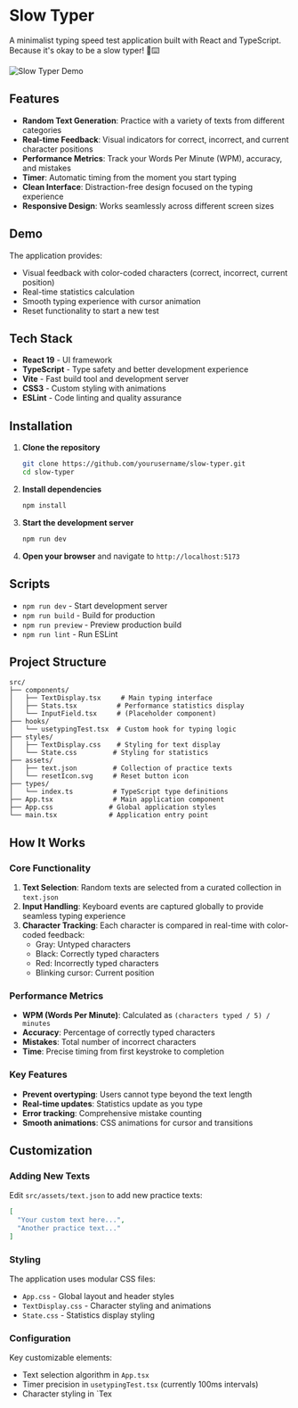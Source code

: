 # Slow Typer

A minimalist typing speed test application built with React and TypeScript. Because it's okay to be a slow typer! 🐌⌨️

![Slow Typer Demo](public/animation.svg)

## Features

- **Random Text Generation**: Practice with a variety of texts from different categories
- **Real-time Feedback**: Visual indicators for correct, incorrect, and current character positions
- **Performance Metrics**: Track your Words Per Minute (WPM), accuracy, and mistakes
- **Timer**: Automatic timing from the moment you start typing
- **Clean Interface**: Distraction-free design focused on the typing experience
- **Responsive Design**: Works seamlessly across different screen sizes

## Demo

The application provides:
- Visual feedback with color-coded characters (correct, incorrect, current position)
- Real-time statistics calculation
- Smooth typing experience with cursor animation
- Reset functionality to start a new test

## Tech Stack

- **React 19** - UI framework
- **TypeScript** - Type safety and better development experience
- **Vite** - Fast build tool and development server
- **CSS3** - Custom styling with animations
- **ESLint** - Code linting and quality assurance

## Installation

1. **Clone the repository**
   ```bash
   git clone https://github.com/yourusername/slow-typer.git
   cd slow-typer
   ```

2. **Install dependencies**
   ```bash
   npm install
   ```

3. **Start the development server**
   ```bash
   npm run dev
   ```

4. **Open your browser** and navigate to `http://localhost:5173`

## Scripts

- `npm run dev` - Start development server
- `npm run build` - Build for production
- `npm run preview` - Preview production build
- `npm run lint` - Run ESLint

## Project Structure

```
src/
├── components/
│   ├── TextDisplay.tsx     # Main typing interface
│   ├── Stats.tsx          # Performance statistics display
│   └── InputField.tsx     # (Placeholder component)
├── hooks/
│   └── usetypingTest.tsx  # Custom hook for typing logic
├── styles/
│   ├── TextDisplay.css    # Styling for text display
│   └── State.css         # Styling for statistics
├── assets/
│   ├── text.json         # Collection of practice texts
│   └── resetIcon.svg     # Reset button icon
├── types/
│   └── index.ts          # TypeScript type definitions
├── App.tsx               # Main application component
├── App.css              # Global application styles
└── main.tsx             # Application entry point
```

## How It Works

### Core Functionality

1. **Text Selection**: Random texts are selected from a curated collection in `text.json`
2. **Input Handling**: Keyboard events are captured globally to provide seamless typing experience
3. **Character Tracking**: Each character is compared in real-time with color-coded feedback:
   - Gray: Untyped characters
   - Black: Correctly typed characters
   - Red: Incorrectly typed characters
   - Blinking cursor: Current position

### Performance Metrics

- **WPM (Words Per Minute)**: Calculated as `(characters typed / 5) / minutes`
- **Accuracy**: Percentage of correctly typed characters
- **Mistakes**: Total number of incorrect characters
- **Time**: Precise timing from first keystroke to completion

### Key Features

- **Prevent overtyping**: Users cannot type beyond the text length
- **Real-time updates**: Statistics update as you type
- **Error tracking**: Comprehensive mistake counting
- **Smooth animations**: CSS animations for cursor and transitions

## Customization

### Adding New Texts

Edit `src/assets/text.json` to add new practice texts:

```json
[
  "Your custom text here...",
  "Another practice text..."
]
```

### Styling

The application uses modular CSS files:
- `App.css` - Global layout and header styles
- `TextDisplay.css` - Character styling and animations
- `State.css` - Statistics display styling

### Configuration

Key customizable elements:
- Text selection algorithm in `App.tsx`
- Timer precision in `usetypingTest.tsx` (currently 100ms intervals)
- Character styling in `Tex